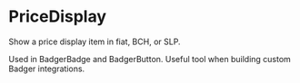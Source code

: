 # PriceDisplay

Show a price display item in fiat, BCH, or SLP.  

Used in BadgerBadge and BadgerButton.  Useful tool when building custom Badger integrations.